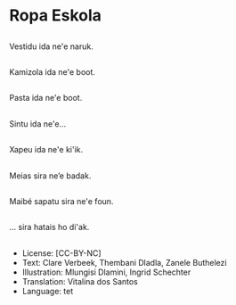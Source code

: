 # Ropa Eskola

##
Vestidu ida ne'e naruk.

##
Kamizola ida ne'e boot.

##
Pasta ida ne'e boot.

##
Sintu ida ne'e...

##
Xapeu ida ne'e ki'ik.

##
Meias sira ne’e badak.

##
Maibé sapatu sira ne'e foun.

##
... sira hatais ho di'ak.

##
* License: [CC-BY-NC]
* Text: Clare Verbeek, Thembani Dladla, Zanele Buthelezi
* Illustration: Mlungisi Dlamini, Ingrid Schechter
* Translation: Vitalina dos Santos
* Language: tet
